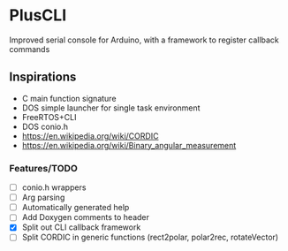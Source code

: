 # PlusCLI
Improved serial console for Arduino, with a framework to register callback commands

## Inspirations
- C main function signature
- DOS simple launcher for single task environment
- FreeRTOS+CLI
- DOS conio.h
- https://en.wikipedia.org/wiki/CORDIC
- https://en.wikipedia.org/wiki/Binary_angular_measurement




### Features/TODO
- [ ] conio.h wrappers
- [ ] Arg parsing
- [ ] Automatically generated help
- [ ] Add Doxygen comments to header
- [x] Split out CLI callback framework
- [ ] Split CORDIC in generic functions (rect2polar, polar2rec, rotateVector)
